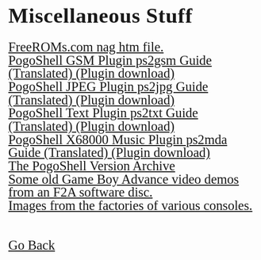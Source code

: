 <html>
<style>
		h3 {
			font-family: AppleKid;
			line-height: 1;
			letter-spacing: 0.8px;
		}
		h2 {
			font-family: AppleKid;
			line-height: 1;
			letter-spacing: 0.8px;
		}
		h1 {
			font-family: AppleKid;
			line-height: 1;
			letter-spacing: 0.8px;
		}
		@font-face {
			font-family: AppleKid;
			src: url('../images/Apple-Kid.woff2') format('woff2'),
				url('../images/Apple-Kid.woff') format('woff');
			font-weight: normal;
			font-style: normal;
		}
        p.small {
            line-height: 1;
        }
		.mainContent {
			font-family: AppleKid;
			font-size: 20pt;
			line-height: 1;
		}
</style>
<body>
<h1 style="font-size:32pt">Miscellaneous Stuff</h1>
<div class="mainContent">
<a href="freeroms.htm">FreeROMs.com nag htm file.</a><br />
<a href="WavePluginManual.html">PogoShell GSM Plugin ps2gsm Guide (Translated)</a><a href="PogoShell%20Plugins/ps2gsm003.zip">  (Plugin download)</a><br />
<a href="JpegPluginManual.html">PogoShell JPEG Plugin ps2jpg Guide (Translated)</a><a href="PogoShell%20Plugins/ps2jpg002.zip">  (Plugin download)</a><br />
<a href="TextPluginManual.html">PogoShell Text Plugin ps2txt Guide (Translated)</a><a href="PogoShell%20Plugins/ps2txt014.zip">  (Plugin download)</a><br />
<a href="PogoShell%20Plugins/ps2mda.txt">PogoShell X68000 Music Plugin ps2mda Guide (Translated)</a><a href="PogoShell%20Plugins/ps2mda005.zip">  (Plugin download)</a><br />
<a href="https://github.com/Sterophonick/Archive-PogoShell">The PogoShell Version Archive</a><br />
<a href="ArchiveOfRareFiles/video demos.7z">Some old Game Boy Advance video demos from an F2A software disc.</a><br />
<a href="FactoryImages">Images from the factories of various consoles.</a><br />
<br />
<br />
<a href="..">Go Back</a><br />
</div>
</body>
</html>